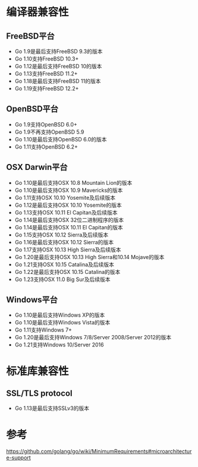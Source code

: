 # 编译器兼容性

## FreeBSD平台
- Go 1.9是最后支持FreeBSD 9.3的版本
- Go 1.10支持FreeBSD 10.3+
- Go 1.12是最后支持FreeBSD 10的版本
- Go 1.13支持FreeBSD 11.2+
- Go 1.18是最后支持FreeBSD 11的版本
- Go 1.19支持FreeBSD 12.2+

## OpenBSD平台
- Go 1.9支持OpenBSD 6.0+
- Go 1.9不再支持OpenBSD 5.9
- Go 1.10是最后支持OpenBSD 6.0的版本
- Go 1.11支持OpenBSD 6.2+

## OSX Darwin平台
- Go 1.10是最后支持OSX 10.8 Mountain Lion的版本
- Go 1.10是最后支持OSX 10.9 Mavericks的版本
- Go 1.11支持OSX 10.10 Yosemite及后续版本
- Go 1.12是最后支持OSX 10.10 Yosemite的版本
- Go 1.13支持OSX 10.11 El Capitan及后续版本
- Go 1.14是最后支持OSX 32位二进制程序的版本
- Go 1.14是最后支持OSX 10.11 El Capitan的版本
- Go 1.15支持OSX 10.12 Sierra及后续版本
- Go 1.16是最后支持OSX 10.12 Sierra的版本
- Go 1.17支持OSX 10.13 High Sierra及后续版本
- Go 1.20是最后支持OSX 10.13 High Sierra和10.14 Mojave的版本
- Go 1.21支持OSX 10.15 Catalina及后续版本
- Go 1.22是最后支持OSX 10.15 Catalina的版本
- Go 1.23支持OSX 11.0 Big Sur及后续版本

## Windows平台
- Go 1.10是最后支持Windows XP的版本
- Go 1.10是最后支持Windows Vista的版本
- Go 1.11支持Windows 7+
- Go 1.20是最后支持Windows 7/8/Server 2008/Server 2012的版本
- Go 1.21支持Windows 10/Server 2016

# 标准库兼容性
## SSL/TLS protocol
- Go 1.13是最后支持SSLv3的版本

# 参考

https://github.com/golang/go/wiki/MinimumRequirements#microarchitecture-support
